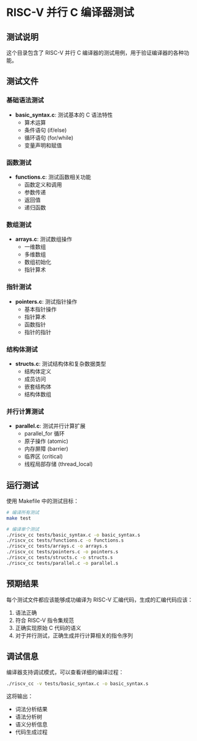 # RISC-V 并行 C 编译器测试

## 测试说明

这个目录包含了 RISC-V 并行 C 编译器的测试用例，用于验证编译器的各种功能。

## 测试文件

### 基础语法测试
- **basic_syntax.c**: 测试基本的 C 语法特性
  - 算术运算
  - 条件语句 (if/else)
  - 循环语句 (for/while)
  - 变量声明和赋值

### 函数测试
- **functions.c**: 测试函数相关功能
  - 函数定义和调用
  - 参数传递
  - 返回值
  - 递归函数

### 数组测试
- **arrays.c**: 测试数组操作
  - 一维数组
  - 多维数组
  - 数组初始化
  - 指针算术

### 指针测试
- **pointers.c**: 测试指针操作
  - 基本指针操作
  - 指针算术
  - 函数指针
  - 指针的指针

### 结构体测试
- **structs.c**: 测试结构体和复杂数据类型
  - 结构体定义
  - 成员访问
  - 嵌套结构体
  - 结构体数组

### 并行计算测试
- **parallel.c**: 测试并行计算扩展
  - parallel_for 循环
  - 原子操作 (atomic)
  - 内存屏障 (barrier)
  - 临界区 (critical)
  - 线程局部存储 (thread_local)

## 运行测试

使用 Makefile 中的测试目标：

```bash
# 编译所有测试
make test

# 编译单个测试
./riscv_cc tests/basic_syntax.c -o basic_syntax.s
./riscv_cc tests/functions.c -o functions.s
./riscv_cc tests/arrays.c -o arrays.s
./riscv_cc tests/pointers.c -o pointers.s
./riscv_cc tests/structs.c -o structs.s
./riscv_cc tests/parallel.c -o parallel.s
```

## 预期结果

每个测试文件都应该能够成功编译为 RISC-V 汇编代码，生成的汇编代码应该：

1. 语法正确
2. 符合 RISC-V 指令集规范
3. 正确实现原始 C 代码的语义
4. 对于并行测试，正确生成并行计算相关的指令序列

## 调试信息

编译器支持调试模式，可以查看详细的编译过程：

```bash
./riscv_cc -v tests/basic_syntax.c -o basic_syntax.s
```

这将输出：
- 词法分析结果
- 语法分析树
- 语义分析信息
- 代码生成过程
